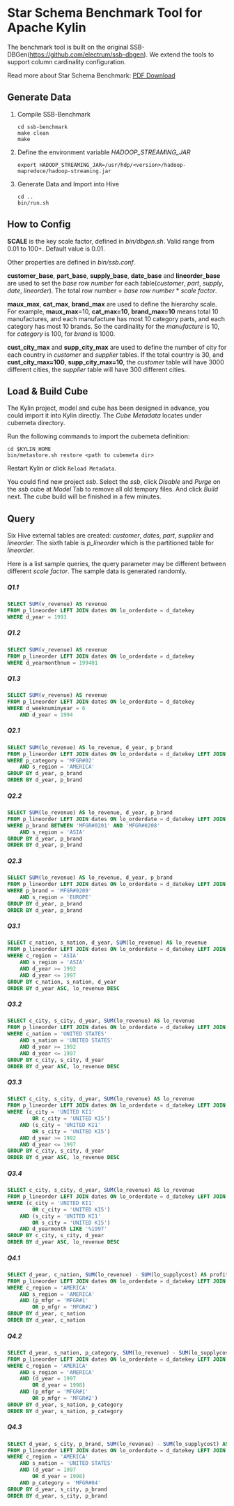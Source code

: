 # Star Schema Benchmark Tool for Apache Kylin

The benchmark tool is built on the original SSB-DBGen(https://github.com/electrum/ssb-dbgen). We extend the tools to support column cardinality configuration. 

Read more about Star Schema Benchmark: [PDF Download](http://www.cs.umb.edu/~poneil/StarSchemaB.pdf)

## Generate Data

1. Compile SSB-Benchmark

   ```shell
   cd ssb-benchmark
   make clean
   make
   ```

2. Define the environment variable *HADOOP_STREAMING_JAR*

   ```shell
   export HADOOP_STREAMING_JAR=/usr/hdp/<version>/hadoop-mapreduce/hadoop-streaming.jar
   ```

3. Generate Data and Import into Hive

   ```shell
   cd ..
   bin/run.sh
   ```



## How to Config

**SCALE** is the key scale factor, defined in *bin/dbgen.sh*. Valid range from 0.01 to 100+. Default value is 0.01.

Other properties are defined in *bin/ssb.conf*.

**customer_base**, **part_base**, **supply_base**, **date_base** and **lineorder_base** are used to set the *base row number* for each table(*customer*, *part*, *supply*, *date*, *lineorder*). The total row number = *base row number* * *scale factor*.

**maux_max**, **cat_max**, **brand_max** are used to define the hierarchy  scale.  For example, **maux_max**=10, **cat_max=10**, **brand_max=10** means total 10 manufactures, and each manufacture has most 10 category parts, and each category has most 10 brands. So the cardinality for the *manufacture* is 10, for *category* is 100, for *brand* is 1000.

**cust_city_max** and **supp_city_max** are used to define the number of city for each country in *customer* and *supplier* tables. If the total country is 30, and **cust_city_max=100**, **supp_city_max=10**, the *customer* table will have 3000 different cities, the *supplier* table will have 300 different cities.

## Load & Build Cube

The Kylin project, model and cube has been designed in advance, you could import it into Kylin directly. The *Cube Metadata* locates under cubemeta directory.

Run the following commands to import the cubemeta definition:

```shell
cd $KYLIN_HOME
bin/metastore.sh restore <path to cubemeta dir>
```

Restart Kylin or click ``Reload Metadata``. 

You could find new project *ssb*. Select the *ssb*, click *Disable* and *Purge* on the *ssb* cube at *Model* Tab to remove all old tempory files. And click *Build* next. The cube build will be finished in a few minutes.

## Query

Six Hive external tables are created: *customer*, *dates*, *part*, *supplier* and *lineorder*. The sixth table is *p_lineorder* which is the partitioned table for *lineorder*. 

Here is a list sample queries, the query parameter may be different between different *scale factor*. The sample data is generated randomly. 

##### Q1.1

```sql
SELECT SUM(v_revenue) AS revenue
FROM p_lineorder LEFT JOIN dates ON lo_orderdate = d_datekey
WHERE d_year = 1993
```

##### Q1.2

```sql
SELECT SUM(v_revenue) AS revenue
FROM p_lineorder LEFT JOIN dates ON lo_orderdate = d_datekey
WHERE d_yearmonthnum = 199401
```
##### Q1.3

```sql
SELECT SUM(v_revenue) AS revenue
FROM p_lineorder LEFT JOIN dates ON lo_orderdate = d_datekey
WHERE d_weeknuminyear = 6
	AND d_year = 1994
```
##### Q2.1

```sql
SELECT SUM(lo_revenue) AS lo_revenue, d_year, p_brand
FROM p_lineorder LEFT JOIN dates ON lo_orderdate = d_datekey LEFT JOIN part ON lo_partkey = p_partkey LEFT JOIN supplier ON lo_suppkey = s_suppkey
WHERE p_category = 'MFGR#02'
	AND s_region = 'AMERICA'
GROUP BY d_year, p_brand
ORDER BY d_year, p_brand
```
##### Q2.2

```sql
SELECT SUM(lo_revenue) AS lo_revenue, d_year, p_brand
FROM p_lineorder LEFT JOIN dates ON lo_orderdate = d_datekey LEFT JOIN part ON lo_partkey = p_partkey LEFT JOIN supplier ON lo_suppkey = s_suppkey
WHERE p_brand BETWEEN 'MFGR#0201' AND 'MFGR#0208'
	AND s_region = 'ASIA'
GROUP BY d_year, p_brand
ORDER BY d_year, p_brand
```
##### Q2.3

```sql
SELECT SUM(lo_revenue) AS lo_revenue, d_year, p_brand
FROM p_lineorder LEFT JOIN dates ON lo_orderdate = d_datekey LEFT JOIN part ON lo_partkey = p_partkey LEFT JOIN supplier ON lo_suppkey = s_suppkey
WHERE p_brand = 'MFGR#0209'
	AND s_region = 'EUROPE'
GROUP BY d_year, p_brand
ORDER BY d_year, p_brand
```
##### Q3.1

```sql
SELECT c_nation, s_nation, d_year, SUM(lo_revenue) AS lo_revenue
FROM p_lineorder LEFT JOIN dates ON lo_orderdate = d_datekey LEFT JOIN customer ON lo_custkey = c_custkey LEFT JOIN supplier ON lo_suppkey = s_suppkey
WHERE c_region = 'ASIA'
	AND s_region = 'ASIA'
	AND d_year >= 1992
	AND d_year <= 1997
GROUP BY c_nation, s_nation, d_year
ORDER BY d_year ASC, lo_revenue DESC
```
##### Q3.2

```sql
SELECT c_city, s_city, d_year, SUM(lo_revenue) AS lo_revenue
FROM p_lineorder LEFT JOIN dates ON lo_orderdate = d_datekey LEFT JOIN customer ON lo_custkey = c_custkey LEFT JOIN supplier ON lo_suppkey = s_suppkey
WHERE c_nation = 'UNITED STATES'
	AND s_nation = 'UNITED STATES'
	AND d_year >= 1992
	AND d_year <= 1997
GROUP BY c_city, s_city, d_year
ORDER BY d_year ASC, lo_revenue DESC
```
##### Q3.3

```sql
SELECT c_city, s_city, d_year, SUM(lo_revenue) AS lo_revenue
FROM p_lineorder LEFT JOIN dates ON lo_orderdate = d_datekey LEFT JOIN customer ON lo_custkey = c_custkey LEFT JOIN supplier ON lo_suppkey = s_suppkey
WHERE (c_city = 'UNITED KI1'
		OR c_city = 'UNITED KI5')
	AND (s_city = 'UNITED KI1'
		OR s_city = 'UNITED KI5')
	AND d_year >= 1992
	AND d_year <= 1997
GROUP BY c_city, s_city, d_year
ORDER BY d_year ASC, lo_revenue DESC
```
##### Q3.4

```sql
SELECT c_city, s_city, d_year, SUM(lo_revenue) AS lo_revenue
FROM p_lineorder LEFT JOIN dates ON lo_orderdate = d_datekey LEFT JOIN customer ON lo_custkey = c_custkey LEFT JOIN supplier ON lo_suppkey = s_suppkey
WHERE (c_city = 'UNITED KI1'
		OR c_city = 'UNITED KI5')
	AND (s_city = 'UNITED KI1'
		OR s_city = 'UNITED KI5')
	AND d_yearmonth LIKE '%1997'
GROUP BY c_city, s_city, d_year
ORDER BY d_year ASC, lo_revenue DESC
```
##### Q4.1

```sql
SELECT d_year, c_nation, SUM(lo_revenue) - SUM(lo_supplycost) AS profit
FROM p_lineorder LEFT JOIN dates ON lo_orderdate = d_datekey LEFT JOIN customer ON lo_custkey = c_custkey LEFT JOIN supplier ON lo_suppkey = s_suppkey LEFT JOIN part ON lo_partkey = p_partkey
WHERE c_region = 'AMERICA'
	AND s_region = 'AMERICA'
	AND (p_mfgr = 'MFGR#1'
		OR p_mfgr = 'MFGR#2')
GROUP BY d_year, c_nation
ORDER BY d_year, c_nation
```
##### Q4.2

```sql
SELECT d_year, s_nation, p_category, SUM(lo_revenue) - SUM(lo_supplycost) AS profit
FROM p_lineorder LEFT JOIN dates ON lo_orderdate = d_datekey LEFT JOIN customer ON lo_custkey = c_custkey LEFT JOIN supplier ON lo_suppkey = s_suppkey LEFT JOIN part ON lo_partkey = p_partkey
WHERE c_region = 'AMERICA'
	AND s_region = 'AMERICA'
	AND (d_year = 1997
		OR d_year = 1998)
	AND (p_mfgr = 'MFGR#1'
		OR p_mfgr = 'MFGR#2')
GROUP BY d_year, s_nation, p_category
ORDER BY d_year, s_nation, p_category
```
##### Q4.3

```sql
SELECT d_year, s_city, p_brand, SUM(lo_revenue) - SUM(lo_supplycost) AS profit
FROM p_lineorder LEFT JOIN dates ON lo_orderdate = d_datekey LEFT JOIN customer ON lo_custkey = c_custkey LEFT JOIN supplier ON lo_suppkey = s_suppkey LEFT JOIN part ON lo_partkey = p_partkey
WHERE c_region = 'AMERICA'
	AND s_nation = 'UNITED STATES'
	AND (d_year = 1997
		OR d_year = 1998)
	AND p_category = 'MFGR#04'
GROUP BY d_year, s_city, p_brand
ORDER BY d_year, s_city, p_brand
```
